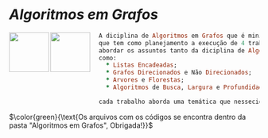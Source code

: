 # _Algoritmos em Grafos_
<html>
  <img align="left" height="80" width="80"
    src="https://orig00.deviantart.net/b251/f/2016/057/d/6/_runningpixels_by_virev-d9t6vr8.gif"
></img>
  <img align="left" height="80" width="80"
    src="https://miro.medium.com/v2/resize:fit:640/1*SICganhibeJlFogOCFob1Q.gif"
></img> 
</html>

  ```ruby
    A diciplina de Algoritmos em Grafos que é minitrada pelo professor Silvio Boss,
    que tem como planejamento a execução de 4 trabalhos, que visa,
    abordar os assuntos tanto da diciplina de Algoritmos 2 quanto Algoritmos em Grafos,
    como:
      * Listas Encadeadas;
      * Grafos Direcionados e Não Direcionados;
      * Arvores e Florestas;
      * Algoritmos de Busca, Largura e Profundidade.

    cada trabalho aborda uma temática que nessecida do domínio destas habilidades!
```

$\color{green}{\text{Os arquivos com os códigos se encontra dentro da pasta "Algoritmos em Grafos", Obrigada!}}$
